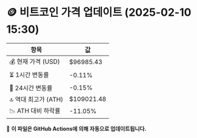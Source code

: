 # 🪙 비트코인 가격 업데이트 (2025-02-10 15:30)

| 항목                | 값 |
|--------------------|----------------|
| 💰 현재 가격 (USD) | $96985.43 |
| ⏳ 1시간 변동률    | -0.11% |
| 📆 24시간 변동률   | -0.15% |
| 🔝 역대 최고가 (ATH) | $109021.48 |
| 📉 ATH 대비 하락률 | -11.05% |

🔄 **이 파일은 GitHub Actions에 의해 자동으로 업데이트됩니다.**

